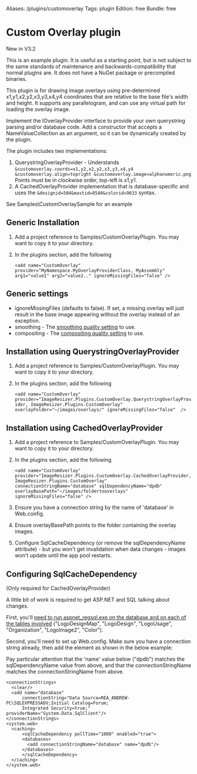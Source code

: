 Aliases: /plugins/customoverlay
Tags: plugin
Edition: free
Bundle: free

# Custom Overlay plugin

New in V3.2

This is an example plugin. It is useful as a starting point, but is not subject to the same standards of maintenance and backwards-compatibility that normal plugins are. It does not have a NuGet package or precompiled binaries.

This plugin is for drawing image overlays using pre-determined x1,y1,x2,y2,x3,y3,x4,y4 coordinates that are relative to the base file's width and height. It supports any parallelogram, and can use any virtual path for loading the overlay image. 

Implement the IOverlayProvider interface to provide your own querystring parsing and/or database code. Add a constructor that accepts a NameValueCollection as an argument, so it can be dynamically created by the plugin.

The plugin includes two implementations:

1. QuerystringOverlayProvider - Understands `&customoverlay.coords=x1,y2,x2,y2,x3,y3,x4,y4 &customoverlay.align=topright &customoverlay.image=alphanumeric.png` Points must be in clockwise order, top-left is x1,y1. 
2. A CachedOverlayProvider implementation that is database-specific and uses the `&designid=504&mastid=8540&colorid=9633` syntax.

See Samples\CustomOverlaySample for an example

## Generic Installation

1. Add a project reference to Samples/CustomOverlayPlugin. You may want to copy it to your directory.
2. In the plugins section, add the following

    `<add name="CustomOverlay" 
      provider="MyNamespace.MyOverlayProviderClass, MyAssembly" 
      arg1="value1" arg2="value2.." ignoreMissingFiles="false" />`
      
## Generic settings

* ignoreMissingFiles (defaults to false). If set, a missing overlay will just result in the base image appearing without the overlay instead of an exception.
* smoothing - The [smoothing quality setting](http://msdn.microsoft.com/en-us/library/z714w2y9.aspx) to use. 
* compositing - The [compositing quality setting](http://msdn.microsoft.com/en-us/library/system.drawing.drawing2d.compositingquality.aspx) to use.

## Installation using QuerystringOverlayProvider

1. Add a project reference to Samples/CustomOverlayPlugin. You may want to copy it to your directory.
2. In the plugins section, add the following

    `<add name="CustomOverlay" 
      provider="ImageResizer.Plugins.CustomOverlay.QuerystringOverlayProvider, ImageResizer.Plugins.CustomOverlay"
      overlayFolder="~/images/overlays/" ignoreMissingFiles="false"  />`


## Installation using CachedOverlayProvider

1. Add a project reference to Samples/CustomOverlayPlugin. You may want to copy it to your directory.
2. In the plugins section, add the following

    `<add name="CustomOverlay" 
      provider="ImageResizer.Plugins.CustomOverlay.CachedOverlayProvider, ImageResizer.Plugins.CustomOverlay" 
      connectionStringName="database" sqlDependencyName="dpdb" overlayBasePath="~/images/foldertooverlays"
      ignoreMissingFiles="false" />`

3. Ensure you have a connection string by the name of 'database' in Web.config.
4. Ensure overlayBasePath points to the folder containing the overlay images.
5. Configure SqlCacheDependency (or remove the sqlDependencyName attribute) - but you won't get invalidation when data changes - images won't update until the app pool restarts.


## Configuring SqlCacheDependency 

(Only required for CachedOverlayProvider)

A little bit of work is required to get ASP.NET and SQL talking about changes.

First, you'll [need to run aspnet_regsql.exe on the database and on each of the tables involved](http://weblogs.asp.net/andrewrea/archive/2008/07/13/sqlcachedependency-i-think-it-is-absolutely-brilliant.aspx) ("LogoDesignMap", "LogoDesign", "LogoUsage", "Organization", "LogoImage2", "Color").


Second, you'll need to set up Web.config. Make sure you have a connection string already, then add the <sqlCacheDependency> element as shown in the below example:

Pay particular attention that the 'name' value below ("dpdb") matches the sqlDependencyName value from above, and that the connectionStringName matches the connectionStringName from above.


    <connectionStrings>
      <clear/>
      <add name="database" 
          connectionString="Data Source=REA_ANDREW-PC\SQLEXPRESSADV;Initial Catalog=Forum; 
          Integrated Security=true;" providerName="System.Data.SqlClient"/>
    </connectionStrings>
    <system.web>
      <caching>
          <sqlCacheDependency pollTime="1000" enabled="true">
          <databases>
            <add connectionStringName="database" name="dpdb"/>
          </databases>
          </sqlCacheDependency>
      </caching>
    </system.web>